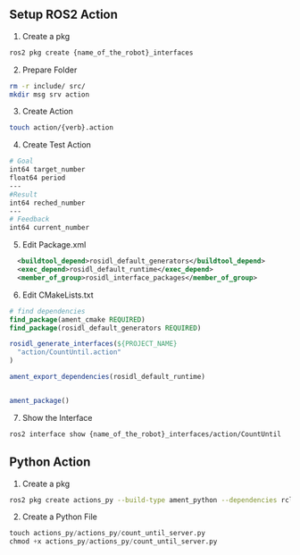 ## Setup ROS2 Action

1. Create a pkg
```bash
ros2 pkg create {name_of_the_robot}_interfaces
```
2. Prepare Folder
```bash 
rm -r include/ src/
mkdir msg srv action
```
3. Create Action
```bash
touch action/{verb}.action
```

4. Create Test Action
```bash
# Goal
int64 target_number
float64 period
---
#Result
int64 reched_number
---
# Feedback
int64 current_number
```

5. Edit Package.xml
```xml
  <buildtool_depend>rosidl_default_generators</buildtool_depend>
  <exec_depend>rosidl_default_runtime</exec_depend>  
  <member_of_group>rosidl_interface_packages</member_of_group>
  ```

6. Edit CMakeLists.txt
```cmake
# find dependencies
find_package(ament_cmake REQUIRED)
find_package(rosidl_default_generators REQUIRED)

rosidl_generate_interfaces(${PROJECT_NAME}
  "action/CountUntil.action"
)

ament_export_dependencies(rosidl_default_runtime)


ament_package()
```

7. Show the Interface
```bash
ros2 interface show {name_of_the_robot}_interfaces/action/CountUntil
```

## Python Action
1. Create a pkg
```bash
ros2 pkg create actions_py --build-type ament_python --dependencies rclpy myrobot_interfaces/
```
2. Create a Python File
```python
touch actions_py/actions_py/count_until_server.py
chmod +x actions_py/actions_py/count_until_server.py
```